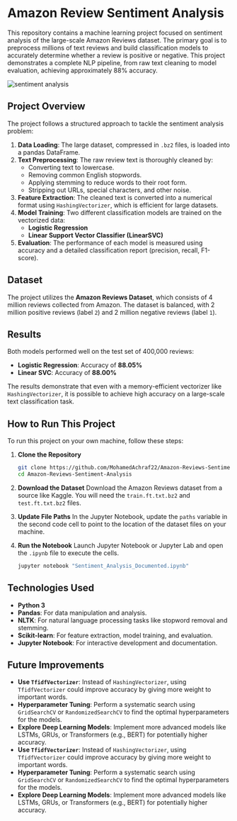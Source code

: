 # Amazon Review Sentiment Analysis

This repository contains a machine learning project focused on sentiment analysis of the large-scale Amazon Reviews dataset. The primary goal is to preprocess millions of text reviews and build classification models to accurately determine whether a review is positive or negative. This project demonstrates a complete NLP pipeline, from raw text cleaning to model evaluation, achieving approximately 88% accuracy.

![sentiment analysis](https://www.revuze.it/blog/wp-content/uploads/sites/2/2020/03/Amazon-Review-Analysis.png)


## Project Overview

The project follows a structured approach to tackle the sentiment analysis problem:

1.  **Data Loading**: The large dataset, compressed in `.bz2` files, is loaded into a pandas DataFrame.
2.  **Text Preprocessing**: The raw review text is thoroughly cleaned by:
    *   Converting text to lowercase.
    *   Removing common English stopwords.
    *   Applying stemming to reduce words to their root form.
    *   Stripping out URLs, special characters, and other noise.
3.  **Feature Extraction**: The cleaned text is converted into a numerical format using `HashingVectorizer`, which is efficient for large datasets.
4.  **Model Training**: Two different classification models are trained on the vectorized data:
    *   **Logistic Regression**
    *   **Linear Support Vector Classifier (LinearSVC)**
5.  **Evaluation**: The performance of each model is measured using accuracy and a detailed classification report (precision, recall, F1-score).

## Dataset

The project utilizes the **Amazon Reviews Dataset**, which consists of 4 million reviews collected from Amazon. The dataset is balanced, with 2 million positive reviews (label `2`) and 2 million negative reviews (label `1`).

## Results

Both models performed well on the test set of 400,000 reviews:

*   **Logistic Regression**: Accuracy of **88.05%**
*   **Linear SVC**: Accuracy of **88.00%**

The results demonstrate that even with a memory-efficient vectorizer like `HashingVectorizer`, it is possible to achieve high accuracy on a large-scale text classification task.

## How to Run This Project

To run this project on your own machine, follow these steps:

1.  **Clone the Repository**
    ```sh
    git clone https://github.com/MohamedAchraf22/Amazon-Reviews-Sentiment-Analysis.git
    cd Amazon-Reviews-Sentiment-Analysis
    ```

2.  **Download the Dataset**
    Download the Amazon Reviews dataset from a source like Kaggle. You will need the `train.ft.txt.bz2` and `test.ft.txt.bz2` files.

3.  **Update File Paths**
    In the Jupyter Notebook, update the `paths` variable in the second code cell to point to the location of the dataset files on your machine.

4.  **Run the Notebook**
    Launch Jupyter Notebook or Jupyter Lab and open the `.ipynb` file to execute the cells.
    ```sh
    jupyter notebook "Sentiment_Analysis_Documented.ipynb"
    ```

## Technologies Used

*   **Python 3**
*   **Pandas**: For data manipulation and analysis.
*   **NLTK**: For natural language processing tasks like stopword removal and stemming.
*   **Scikit-learn**: For feature extraction, model training, and evaluation.
*   **Jupyter Notebook**: For interactive development and documentation.

## Future Improvements

*   **Use `TfidfVectorizer`**: Instead of `HashingVectorizer`, using `TfidfVectorizer` could improve accuracy by giving more weight to important words.
*   **Hyperparameter Tuning**: Perform a systematic search using `GridSearchCV` or `RandomizedSearchCV` to find the optimal hyperparameters for the models.
*   **Explore Deep Learning Models**: Implement more advanced models like LSTMs, GRUs, or Transformers (e.g., BERT) for potentially higher accuracy.
*   **Use `TfidfVectorizer`**: Instead of `HashingVectorizer`, using `TfidfVectorizer` could improve accuracy by giving more weight to important words.
*   **Hyperparameter Tuning**: Perform a systematic search using `GridSearchCV` or `RandomizedSearchCV` to find the optimal hyperparameters for the models.
*   **Explore Deep Learning Models**: Implement more advanced models like LSTMs, GRUs, or Transformers (e.g., BERT) for potentially higher accuracy.
